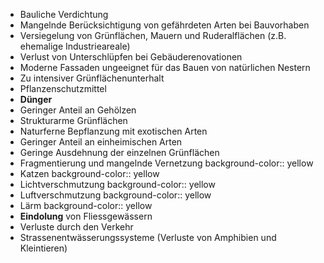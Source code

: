 - Bauliche Verdichtung
- Mangelnde Berücksichtigung von gefährdeten Arten bei Bauvorhaben
- Versiegelung von Grünflächen, Mauern und 
   Ruderalflächen (z.B. ehemalige Industrieareale)
- Verlust von Unterschlüpfen bei Gebäuderenovationen
- Moderne Fassaden ungeeignet für das Bauen von natürlichen Nestern
- Zu intensiver Grünflächenunterhalt
- Pflanzenschutzmittel
- **Dünger**
- Geringer Anteil an Gehölzen
- Strukturarme Grünflächen
- Naturferne Bepflanzung mit exotischen Arten
- Geringer Anteil an einheimischen Arten
- Geringe Ausdehnung der einzelnen 
   Grünflächen
- Fragmentierung und mangelnde Vernetzung
  background-color:: yellow
- Katzen
  background-color:: yellow
- Lichtverschmutzung
  background-color:: yellow
- Luftverschmutzung
  background-color:: yellow
- Lärm
  background-color:: yellow
- **Eindolung** von Fliessgewässern
- Verluste durch den Verkehr
- Strassenentwässerungssysteme (Verluste von Amphibien und Kleintieren)